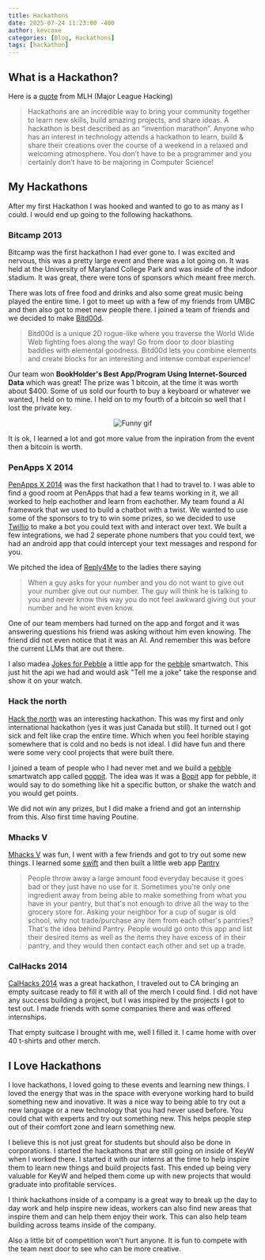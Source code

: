 ```yaml
---
title: Hackathons
date: 2025-07-24 11:23:00 -400
author: kevcoxe
categories: [Blog, Hackathons]
tags: [hackathon]
---
```


## What is a Hackathon?

Here is a [quote](https://guide.mlh.io/overview/why-organize-a-hackathon) from MLH (Major League Hacking)
> Hackathons are an incredible way to bring your community together to learn new skills, build amazing projects, and share ideas.
> A hackathon is best described as an “invention marathon”.
> Anyone who has an interest in technology attends a hackathon to learn, build & share their creations over the course of a weekend in a relaxed and welcoming atmosphere.
> You don’t have to be a programmer and you certainly don’t have to be majoring in Computer Science!

## My Hackathons
After my first Hackathon I was hooked and wanted to go to as many as I could.
I would end up going to the following hackathons.


### Bitcamp 2013
Bitcamp was the first hackathon I had ever gone to.
I was excited and nervous, this was a pretty large event and there was a lot going on.
It was held at the University of Maryland College Park and was inside of the indoor stadium.
It was great, there were tons of sponsors which meant free merch.

There was lots of free food and drinks and also some great music being played the entire time.
I got to meet up with a few of my friends from UMBC and then also got to meet new people there.
I joined a team of friends and we decided to make [Bitd00d](https://devpost.com/software/bitd00d).

> Bitd00d is a unique 2D rogue-like where you traverse the World Wide Web fighting foes along the way!
> Go from door to door blasting baddies with elemental goodness.
> Bitd00d lets you combine elements and create blocks for an interesting and intense combat experience!

Our team won **BookHolder's Best App/Program Using Internet-Sourced Data** which was great! The prize was 1 bitcoin, at the time it was worth about $400.
Some of us sold our fourth to buy a keyboard or whatever we wanted, I held on to mine.
I held on to my fourth of a bitcoin so well that I lost the private key.

<div style="text-align: center;">
  <img src="https://media.giphy.com/media/v1.Y2lkPTc5MGI3NjExc3AzaTBydmV6OGtmYzF0amh4MHZiY3cxY2NqaWNrczBwNHZvNGg1aSZlcD12MV9naWZzX3NlYXJjaCZjdD1n/6yRVg0HWzgS88/giphy.gif" alt="Funny gif" />
</div>

It is ok, I learned a lot and got more value from the inpiration from the event then a bitcoin is worth.


### PenApps X 2014
[PenApps X 2014](https://pennappsx.devpost.com/) was the first hackathon that I had to travel to.
I was able to find a good room at PenApps that had a few teams working in it, we all worked to help eachother and learn from eachother. My team found a AI framework that we used to build a chatbot with a twist.
We wanted to use some of the sponsors to try to win some prizes, so we decided to use [Twillio](https://www.twilio.com/en-us) to make a bot you could text with and interact over text.
We built a few integrations, we had 2 seperate phone numbers that you could text, we had an android app that could intercept your text messages and respond for you.

We pitched the idea of [Reply4Me](https://devpost.com/software/reply4me) to the ladies there saying
> When a guy asks for your number and you do not want to give out your number
> give out our number. The guy will think he is talking to you and never know
> this way you do not feel awkward giving out your number and he wont even know.

One of our team members had turned on the app and forgot and it was answering questions his friend was asking without him even knowing.
The friend did not even notice that it was an AI. And remember this was before the current LLMs that are out there.

I also madea [Jokes for Pebble](https://github.com/kevcoxe/jokesForPebble) a little app for the [pebble](https://en.wikipedia.org/wiki/Pebble_(watch)) smartwatch.
This just hit the api we had and would ask "Tell me a joke" take the response and show it on your watch.


### Hack the north
[Hack the north](https://2014.hackthenorth.com/) was an interesting hackathon. This was my first and only international hackathon (yes it was just Canada but still).
It turned out I got sick and felt like crap the entire time. Which when you feel horible staying somewhere that is cold and no beds is not ideal.
I did have fun and there were some very cool projects that were built there.

I joined a team of people who I had never met and we build a [pebble](https://en.wikipedia.org/wiki/Pebble_(watch)) smartwatch app called [poppit](https://devpost.com/software/poppit-n2l58).
The idea was it was a [Bopit](https://en.wikipedia.org/wiki/Bop_It) app for pebble, it would say to do something like hit a specific button, or shake the watch and you would get points.

We did not win any prizes, but I did make a friend and got an internship from this. Also first time having Poutine.


### Mhacks V
[Mhacks V](https://mhacksv.devpost.com/) was fun, I went with a few friends and got to try out some new things.
I learned some [swift](https://www.swift.org/) and then built a little web app [Pantry](https://devpost.com/software/pantry-fdby0)

> People throw away a large amount food everyday because it goes bad or they just have no use for it.
> Sometimes you're only one ingredient away from being able to make something from what you have in your pantry, but that's not enough to drive all the way to the grocery store for.
> Asking your neighbor for a cup of sugar is old school, why not trade/purchase any item from each other's pantries?
> That's the idea behind Pantry. People would go onto this app and list their desired items as well as the items they have excess of in their pantry, and they would then contact each other and set up a trade.


### CalHacks 2014
[CalHacks 2014](https://hackberkeley.org/) was a great hackathon, I traveled out to CA bringing an empty suitcase ready to fill it with all of the merch I could find.
I did not have any success building a project, but I was inspired by the projects I got to test out. I made friends with some companies there and was offered internships.

That empty suitcase I brought with me, well I filled it. I came home with over 40 t-shirts and other merch.


## I Love Hackathons
I love hackathons, I loved going to these events and learning new things. I loved the energy that was in the space with everyone working hard to build something new and inovative.
It was a nice way to being able to try out a new language or a new technology that you had never used before. You could chat with experts and try out something new.
This helps people step out of their comfort zone and learn something new.

I believe this is not just great for students but should also be done in corporations.
I started the hackathons that are still going on inside of KeyW when I worked there.
I started it with our interns at the time to help inspire them to learn new things and build projects fast.
This ended up being very valuable for KeyW and helped them come up with new projects that would graduate into profitable services.

I think hackathons inside of a company is a great way to break up the day to day work and help inspire new ideas, workers can also find new areas that inspire them and can help them enjoy their work.
This can also help team building across teams inside of the company.

Also a little bit of competition won't hurt anyone. It is fun to compete with the team next door to see who can be more creative.
